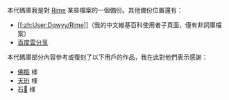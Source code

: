 本代碼庫我是對 [Rime](http://rime.im/) 某些檔案的一個備份。其他備份位置還有：
* [[[:zh:User:Dqwyy/Rime]]](http://zhwp.org/User:Dqwyy/Rime)（我的中文維基百科使用者子頁面，僅有非詞庫檔案）
* [百度雲分享](https://pan.baidu.com/s/1i4LC4lB)

本代碼庫部分內容參考或復刻了以下用戶的作品，我在此對他們表示感謝：
* [佛振](https://github.com/lotem) 様
* [天珩](https://www.zhihu.com/people/sim-ch) 様
* [石𫁶](https://www.zhihu.com/people/liu-song-quan-59) 様
